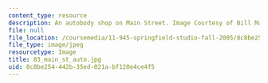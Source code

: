 ```yaml
---
content_type: resource
description: An autobody shop on Main Street. Image Courtesy of Bill Massaquoi.
file: null
file_location: /coursemedia/11-945-springfield-studio-fall-2005/8c8be254442b35ed021abf120e4ce4f5_03_main_st_auto.jpg
file_type: image/jpeg
resourcetype: Image
title: 03_main_st_auto.jpg
uid: 8c8be254-442b-35ed-021a-bf120e4ce4f5
---
```

